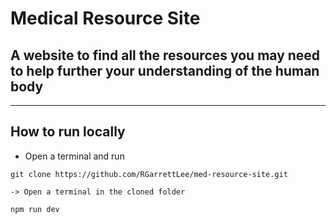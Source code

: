 # Medical Resource Site

## A website to find all the resources you may need to help further your understanding of the human body

---

## How to run locally

- Open a terminal and run
```
git clone https://github.com/RGarrettLee/med-resource-site.git

-> Open a terminal in the cloned folder

npm run dev
```